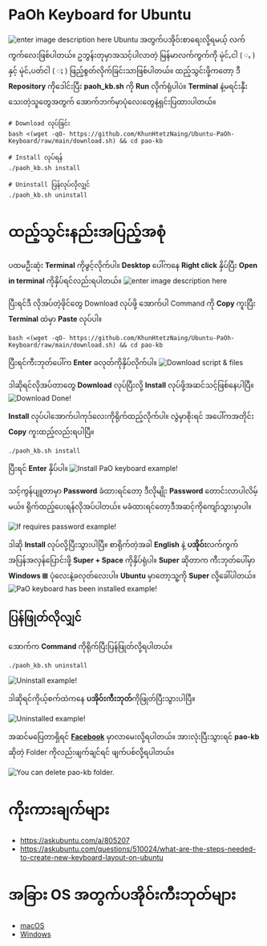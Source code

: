 # PaOh Keyboard for Ubuntu
![enter image description here](https://i.imgur.com/Cwrfkxb.png)
Ubuntu အတွက်ပအိုဝ်းစာရေးလို့ရမယ့် လက်ကွက်လေးဖြစ်ပါတယ်။
ဥဘွန်းတုမှာအသင့်ပါလာတဲ့ မြန်မာလက်ကွက်ကို မုဲင်ꩻငါ ( ꩻ ) နှင့် မုဲင်ꩻပတ်ငါ ( ႏ ) ဖြည့်စွတ်လိုက်ခြင်းသာဖြစ်ပါတယ်။
ထည့်သွင်းဖို့ကတော့ ဒီ **Repository** ကိုဒေါင်းပြီး **paoh_kb.sh** ကို **Run** လိုက်ရုံပါပဲ။
**Terminal** နဲ့မရင်းနှီးသေးတဲ့သူတွေအတွက် အောက်ဘက်မှာပုံလေးတွေနဲ့ရှင်းပြထားပါတယ်။

    # Download လုပ်ခြင်း
    bash <(wget -qO- https://github.com/KhunHtetzNaing/Ubuntu-PaOh-Keyboard/raw/main/download.sh) && cd pao-kb
    
    # Install လုပ်ရန်
    ./paoh_kb.sh install
    
    # Uninstall ပြန်လုပ်လိုလျှင်
    ./paoh_kb.sh uninstall

# ထည့်သွင်းနည်းအပြည့်အစုံ
ပထမဦးဆုံး **Terminal** ကိုဖွင့်လိုက်ပါ။
**Desktop** ပေါ်ကနေ **Right click** နှိပ်ပြီး **Open in terminal** ကိုနှိပ်ရင်လည်းရပါတယ်။
![enter image description here](https://i.imgur.com/81WCMth.png)

ပြီးရင်ဒီ လိုအပ်တဲ့ဖိုင်တွေ Download လုပ်ဖို့ အောက်ပါ Command ကို 
**Copy** ကူးပြီး **Terminal** ထဲမှာ **Paste** လုပ်ပါ။

    bash <(wget -qO- https://github.com/KhunHtetzNaing/Ubuntu-PaOh-Keyboard/raw/main/download.sh) && cd pao-kb

ပြီးရင်ကီးဘုတ်ပေါ်က **Enter** ခလုတ်ကိုနှိပ်လိုက်ပါ။
![Download script & files](https://i.imgur.com/kT88NUF.png)
   
   ဒါဆိုရင်လိုအပ်တာတွေ **Download** လုပ်ပြီးလို့ **Install** လုပ်ဖို့အဆင်သင့်ဖြစ်နေပါပြီ။
   ![Download Done!](https://i.imgur.com/tccZKxe.png)
    
**Install** လုပ်ပါအောက်ပါကုဒ်လေးကိုရိုက်ထည့်လိုက်ပါ။
လွဲမှာစိုးရင် အပေါ်ကအတိုင်း **Copy** ကူးထည့်လည်းရပါပြီ။

    ./paoh_kb.sh install
    
ပြီးရင် **Enter** နှိပ်ပါ။
![Install PaO keyboard example!](https://i.imgur.com/aWnfbQA.png)

သင့်ကွန်ပျူတာမှာ **Password** ခံထားရင်တော့ ဒီလိုမျိုး **Password** တောင်းလာပါလိမ့်မယ်။
ရိုက်ထည့်ပေးရန်လိုအပ်ပါတယ်။ မခံထားရင်တော့ဒီအဆင့်ကိုကျော်သွားမှာပါ။

![If requires password example!](https://i.imgur.com/kLHhLfN.png)

ဒါဆို **Install** လုပ်လို့ပြီးသွားပါပြီ။
စာရိုက်တဲ့အခါ  **English** နဲ့ **ပအိုဝ်း**လက်ကွက်အပြန်အလှန်ပြောင်းဖို့  **Super + Space** ကိုနှိပ်ရုံပါ။
**Super** ဆိုတာက ကီးဘုတ်ပေါ်မှာ **Windows ⊞** ပုံလေးနဲ့ခလုတ်လေးပါ။
**Ubuntu** မှာတော့သူ့ကို **Super** လို့ခေါ်ပါတယ်။
![PaO keyboard has been installed example!](https://i.imgur.com/DdQa6jz.png)

## ပြန်ဖြုတ်လိုလျှင်
အောက်က **Command** ကိုရိုက်ပြီးပြန်ဖြုတ်လို့ရပါတယ်။

    ./paoh_kb.sh uninstall
![Uninstall example!](https://i.imgur.com/5T8HESx.png)
 
ဒါဆိုရင်ကိုယ့်စက်ထဲကနေ **ပအိုဝ်းကီးဘုတ်**ကိုဖြုတ်ပြီးသွားပါပြီ။

![Uninstalled example!](https://i.imgur.com/UDQ2mgr.png)

အဆင်မပြေတာရှိရင် **[Facebook](https://www.facebook.com/iamHtetz)** မှာလာမေးလို့ရပါတယ်။
အားလုံးပြီးသွားရင် **pao-kb** ဆိုတဲ့ Folder ကိုလည်းဖျက်ချင်ရင် ဖျက်ပစ်လို့ရပါတယ်။

![You can delete pao-kb folder.](https://i.imgur.com/La5wqeg.png)

# ကိုးကားချက်များ

 - https://askubuntu.com/a/805207
 - https://askubuntu.com/questions/510024/what-are-the-steps-needed-to-create-new-keyboard-layout-on-ubuntu

  # အခြား OS အတွက်ပအိုဝ်းကီးဘုတ်များ

 - [macOS](https://github.com/KhunHtetzNaing/macOS-PaOh-Keyboard)
 - [Windows](https://github.com/KhunHtetzNaing/Windows-PaOh-Keyboard)